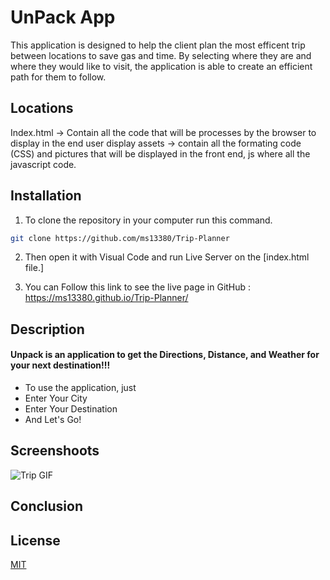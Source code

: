 # UnPack App
This application is designed to help the client plan the most efficent trip between locations to save gas and time.
By selecting where they are and where they would like to visit, the application is able to create an efficient path for them to follow.

## Locations 

Index.html -> Contain all the code that will be processes by the browser to display in the end user display assets -> contain all the formating code (CSS) and pictures that will be displayed in the front end, js where all the javascript code.

## Installation

1. To clone the repository in your computer run this command.

```bash
git clone https://github.com/ms13380/Trip-Planner

```

2. Then open it with Visual Code and run Live Server on the [index.html file.]

3. You can Follow this link to see the live page in GitHub : https://ms13380.github.io/Trip-Planner/


## Description

#### Unpack is an application to get the Directions, Distance, and Weather for your next destination!!!

- To use the application, just
- Enter Your City
- Enter Your Destination
- And Let's Go!



## Screenshoots

![Trip GIF](./assets/img/FinalTrip.gif)

## Conclusion 

 


## License
[MIT](https://choosealicense.com/licenses/mit/)

